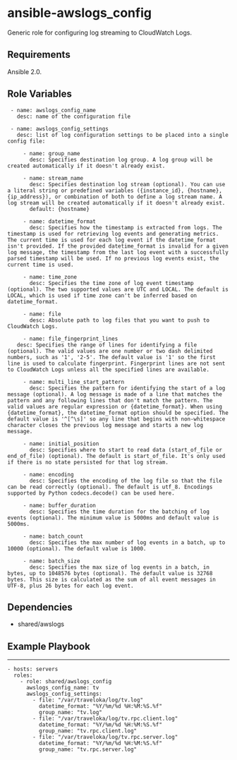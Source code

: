 # ansible-awslogs_config #

Generic role for configuring log streaming to CloudWatch Logs.

## Requirements ##

Ansible 2.0.

## Role Variables ##

     - name: awslogs_config_name
       desc: name of the configuration file

     - name: awslogs_config_settings
       desc: list of log configuration settings to be placed into a single config file:

         - name: group_name
           desc: Specifies destination log group. A log group will be created automatically if it doesn't already exist.

         - name: stream_name
           desc: Specifies destination log stream (optional). You can use a literal string or predefined variables ({instance_id}, {hostname}, {ip_address}), or combination of both to define a log stream name. A log stream will be created automatically if it doesn't already exist.
           default: {hostname}

         - name: datetime_format
           desc: Specifies how the timestamp is extracted from logs. The timestamp is used for retrieving log events and generating metrics. The current time is used for each log event if the datetime_format isn't provided. If the provided datetime_format is invalid for a given log message, the timestamp from the last log event with a successfully parsed timestamp will be used. If no previous log events exist, the current time is used.

         - name: time_zone
           desc: Specifies the time zone of log event timestamp (optional). The two supported values are UTC and LOCAL. The default is LOCAL, which is used if time zone can't be inferred based on datetime_format.

         - name: file
           desc: Absolute path to log files that you want to push to CloudWatch Logs.

         - name: file_fingerprint_lines
	   desc: Specifies the range of lines for identifying a file (optional). The valid values are one number or two dash delimited numbers, such as '1', '2-5'. The default value is '1' so the first line is used to calculate fingerprint. Fingerprint lines are not sent to CloudWatch Logs unless all the specified lines are available.

         - name: multi_line_start_pattern
           desc: Specifies the pattern for identifying the start of a log message (optional). A log message is made of a line that matches the pattern and any following lines that don't match the pattern. The valid values are regular expression or {datetime_format}. When using {datetime_format}, the datetime_format option should be specified. The default value is '^[^\s]' so any line that begins with non-whitespace character closes the previous log message and starts a new log message.

         - name: initial_position
           desc: Specifies where to start to read data (start_of_file or end_of_file) (optional). The default is start_of_file. It's only used if there is no state persisted for that log stream.

         - name: encoding
           desc: Specifies the encoding of the log file so that the file can be read correctly (optional). The default is utf_8. Encodings supported by Python codecs.decode() can be used here.

         - name: buffer_duration
           desc: Specifies the time duration for the batching of log events (optional). The minimum value is 5000ms and default value is 5000ms.

         - name: batch_count
           desc: Specifies the max number of log events in a batch, up to 10000 (optional). The default value is 1000.

         - name: batch_size
           desc: Specifies the max size of log events in a batch, in bytes, up to 1048576 bytes (optional). The default value is 32768 bytes. This size is calculated as the sum of all event messages in UTF-8, plus 26 bytes for each log event.

## Dependencies ##

- shared/awslogs

## Example Playbook ##
----------------

    - hosts: servers
      roles:
        - role: shared/awslogs_config
          awslogs_config_name: tv
          awslogs_config_settings:
            - file: "/var/traveloka/log/tv.log"
              datetime_format: "%Y/%m/%d %H:%M:%S.%f"
              group_name: "tv.log"
            - file: "/var/traveloka/log/tv.rpc.client.log"
              datetime_format: "%Y/%m/%d %H:%M:%S.%f"
              group_name: "tv.rpc.client.log"
            - file: "/var/traveloka/log/tv.rpc.server.log"
              datetime_format: "%Y/%m/%d %H:%M:%S.%f"
              group_name: "tv.rpc.server.log"
